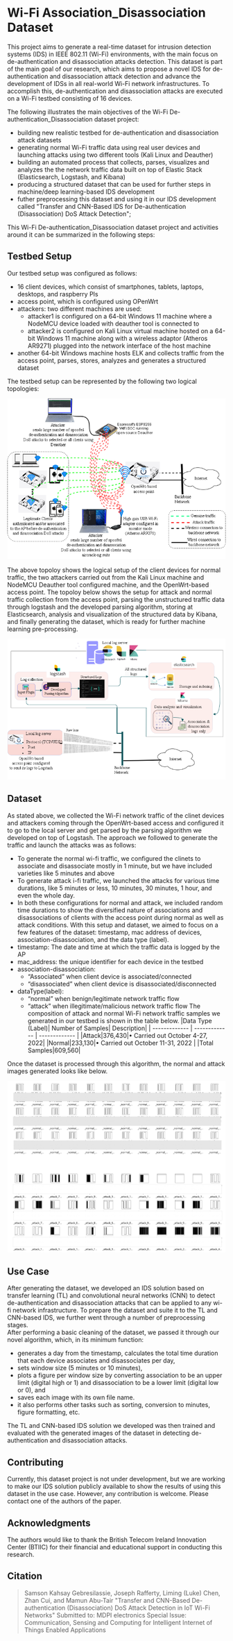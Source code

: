 # Wi-Fi Association_Disassociation Dataset

This project aims to generate a real-time dataset for intrusion detection systems (IDS) in IEEE 802.11 (Wi-Fi) environments, with the main focus on de-authentication and disassociation attacks detection. 
This dataset is part of the main goal of our research, which aims to propose a novel IDS for de-authentication and disassociation attack detection and advance the development of IDSs in all real-world Wi-Fi network infrastructures. To accomplish this, de-authentication and disassociation attacks are executed on a Wi-Fi testbed consisting of 16 devices.

The following illustrates the main objectives of the Wi-Fi De-authentication_Disassociation dataset project:

- building new realistic testbed for de-authentication and disassociation attack datasets 
- generating normal Wi-Fi traffic data using real user devices and launching attacks using two different tools (Kali Linux and Deauther)
- building an automated process that collects, parses, visualizes and analyzes the the network traffic data built on top of Elastic Stack (Elasticsearch, Logstash, and Kibana)
- producing a structured dataset that can be used for further steps in machine/deep learning-based IDS development
- futher preprocessing this dataset and using it in our IDS development called "Transfer and CNN-Based IDS for De-authentication (Disassociation) DoS Attack Detection";

This Wi-Fi De-authentication_Disassociation dataset project and activities around it can be summarized in the following steps:

## Testbed Setup ##
Our testbed setup was configured as follows:
- 16 client devices, which consist of smartphones, tablets, laptops, desktops, and raspberry PIs
- access point, which is configured using OPenWrt
- attackers: two different machines are used:
  - attacker1 is configured on a 64-bit Windows 11 machine where a NodeMCU device loaded with deauther tool is connected to
  - attacker2 is configured on Kali Linux virtual machine hosted on a 64-bit Windows 11 machine along with a wireless adaptor (Atheros AR9271) plugged into the network interface  of the host machine
- another  64-bit Windows machine hosts ELK and collects traffic from the access point, parses, stores, analyzes and generates a structured dataset 

The testbed setup can be represented by the following two logical topologies:

![](images/Wi-Fi_traffic_generator_and_attacks_module.png)

The above topoloy shows the logical setup of the client devices for normal traffic, the two attackers carried out from the Kali Linux machine and NodeMCU Deauther tool configured machine, and the OpenWrt-based access point. 
The topoloy below shows the setup for attack and normal traffic collection from the access point, parsing the unstructured traffic data through logstash and the developed parsing algorithm, storing at Elasticsearch, analysis and visualization of the structured data by Kibana, and finally generating the dataset, which is ready for further machine learning pre-processing.

![](images/Colleting_parsing_storing_generating_module_v2.png) 

## Dataset ##
As stated above, we collected the Wi-Fi network traffic of the clinet devices and attackers coming through the OpenWrt-based access and configured it to go to the local server and get parsed by the parsing algorithm we developed on top of Logstash. The approach we followed to generate the traffic and launch the attacks was as follows:
- To generate the normal wi-fi traffic, we configured the clinets to associate and disassociate mostly in 1 minute, but we have included varieties like 5 minutes and above
- To generate attack i-fi traffic, we launched the attacks for various time durations, like 5 minutes or less, 10 minutes, 30 minutes, 1 hour, and even the whole day.
- In both these configurations for normal and attack, we included random time durations to show the diversified nature of associations and disassociations of clients with the access point during normal as well as attack conditions.
With this setup and dataset, we aimed to focus on a few features of the dataset: timestamp, mac address of devices, association-disassociation, and the data type (label).
- timestamp: The date and time at which the traffic data is logged by the AP
- mac_address: the unique identifier for each device in the testbed
- association-disassociation:
   - “Associated” when client device is associated/connected
   - “disassociated” when client device is disassociated/disconnected
- dataType(label):
   - “normal” when benign/legitimate network traffic flow
   - “attack” when illegitimate/malicious network traffic flow
The composition of attack and normal Wi-Fi network traffic samples we generated in our testbed is shown in the table below.
|Data Type (Label)| Number of Samples| Description|
| ------------- | ------------- | ------------- |
|Attack|376,430|•	Carried out October 4-27, 2022|
|Normal|233,130|•	Carried out October 11-31, 2022 |
|Total Samples|609,560|

Once the dataset is processed through this algorithm, the normal and attack images generated looks like below.

![](images/noramal_attack_images.png)

## Use Case ##
After generating the dataset, we developed an IDS solution based on transfer learning (TL) and convolutional neural networks (CNN) to detect de-authentication and disassociation attacks that can be applied to any wi-fi network infrastructure. To prepare the dataset and suite it to the TL and CNN-based IDS, we further went through a number of preprocessing stages.  
After performing a basic cleaning of the dataset, we passed it through our novel algorithm, which, in its minimum function:
- generates a day from the timestamp, calculates the total time duration that each device associates and disassociates per day,
-  sets window size (5 minutes or 10 minutes),
-  plots a figure per window size by converting association to be an upper limit (digital high or 1) and disassociation to be a lower limit (digital low or 0), and
-  saves each image with its own file name.
-  it also performs other tasks such as sorting, conversion to minutes, figure formatting, etc.

The TL and CNN-based IDS solution we developed was then trained and evaluated with the generated images of the dataset in detecting de-authentication and disassociation attacks.

## Contributing ##
Currently, this dataset project is not under development, but we are working to make our IDS solution publicly available to show the results of using this dataset in the use case. However, any contribution is welcome. Please contact one of the authors of the paper.

## Acknowledgments ##
The authors would like to thank the British Telecom Ireland Innovation Center (BTIIC) for their financial and educational support in conducting this research.

## Citation ##
> Samson Kahsay Gebresilassie, Joseph Rafferty, Liming (Luke) Chen, Zhan Cui, and Mamun Abu-Tair "Transfer and CNN-Based De-authentication (Disassociation) DoS Attack Detection in IoT Wi-Fi Networks"
> Submitted to: MDPI electronics Special Issue: Communication, Sensing and Computing for Intelligent Internet of Things Enabled Applications

